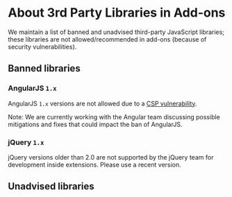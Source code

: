 # About 3rd Party Libraries in Add-ons

We maintain a list of banned and unadvised third-party JavaScript libraries; these libraries are not allowed/recommended in add-ons (because of security vulnerabilities).

## Banned libraries

### AngularJS `1.x`

AngularJS `1.x` versions are not allowed due to a [CSP vulnerability](http://www.slideshare.net/x00mario/an-abusive-relationship-with-angularjs).

Note: We are currently working with the Angular team discussing possible mitigations and fixes that could impact the ban of AngularJS.

### jQuery `1.x`

jQuery versions older than 2.0 are not supported by the jQuery team for development inside extensions. Please use a recent version.

## Unadvised libraries
